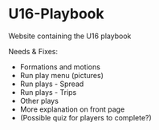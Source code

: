 # U16-Playbook
Website containing the U16 playbook

Needs & Fixes:
- Formations and motions
- Run play menu (pictures)
- Run plays - Spread
- Run plays - Trips
- Other plays
- More explanation on front page
- (Possible quiz for players to complete?)